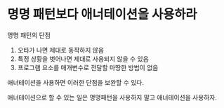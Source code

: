 # 명명 패턴보다 애너테이션을 사용하라

명명 패턴의 단점
1. 오타가 나면 제대로 동작하지 않음
2. 특정 상황을 벗어나면 제대로 사용되지 않을 수 있음
3. 프로그램 요소를 매개변수로 전달할 마땅한 방법이 없음

애너테이션을 사용하면 이러한 단점을 보완할 수 있다.

애너테이션으로 할 수 있는 일은 명명패턴을 사용하지 말고 애너테이션을 사용하자.
